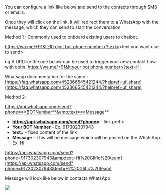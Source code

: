 You can configure a link like below and send to the contacts through SMS or emails.

Once they will click on the link, it will redirect them to a WhatsApp with the message, which they can send to start the conversation.



Method 1 : Commonly used to onboard existing  users to chatbot.

[https://wa.me/+91&lt;10 digit bot phone number&gt;?text=](https://wa.me/+917772309999?text=Hi)&lt;text you want user to send&gt;

eg A URLlike the one below  can be used to trigger your new contact flow with optin. [https://wa.me/+91&lt;your bot phone number&gt;?text=Hi](https://wa.me/+917772309999?text=Hi)

Whatsapp documentation for the same : [https://faq.whatsapp.com/452366545421244/?helpref=uf_share](https://faq.whatsapp.com/452366545421244/?helpref=uf_share)

Method 2:

https://api.whatsapp.com/send?phone=**BOTNumber**&amp;text=**Message**

- **https://api.whatsapp.com/send?phone=** - link prefix
- **Your BOT Number** - Ex. 917302307943
- **text=** - fixed content of the link 
- **Message** - This will be message which will be posted on the WhatsApp.  Ex. Hi

[https://api.whatsapp.com/send?phone=917302307943&amp;text=Hi%20Glific%20team](https://api.whatsapp.com/send?phone=917302307943&text=Hi%20Glific%20team)

Message will look like below in contacts WhatsApp

![](https://static.slab.com/prod/uploads/8k89m6if/posts/images/QLRYcHFm0uXkOMcyS9DSR-V7.png)
